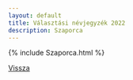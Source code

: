 ```yaml
---
layout: default
title: Választási névjegyzék 2022
description: Szaporca
---
```


{% include Szaporca.html %}

[Vissza](./)